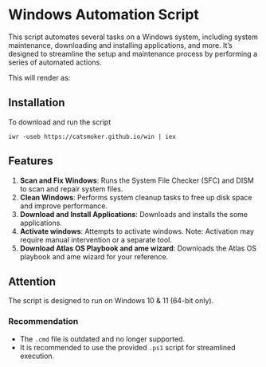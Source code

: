 # Windows Automation Script

This script automates several tasks on a Windows system, including system maintenance, downloading and installing applications, and more. It’s designed to streamline the setup and maintenance process by performing a series of automated actions.

This will render as:

## Installation

To download and run the script
```
iwr -useb https://catsmoker.github.io/win | iex
```

## Features

1. **Scan and Fix Windows**: Runs the System File Checker (SFC) and DISM to scan and repair system files.
2. **Clean Windows**: Performs system cleanup tasks to free up disk space and improve performance.
3. **Download and Install Applications**: Downloads and installs the some applications.
4. **Activate windows**: Attempts to activate windows. Note: Activation may require manual intervention or a separate tool.
5. **Download Atlas OS Playbook and ame wizard**: Downloads the Atlas OS playbook and ame wizard for your reference.

## Attention
The script is designed to run on Windows 10 & 11 (64-bit only).

### Recommendation
- The `.cmd` file is outdated and no longer supported.
- It is recommended to use the provided `.ps1` script for streamlined execution.
